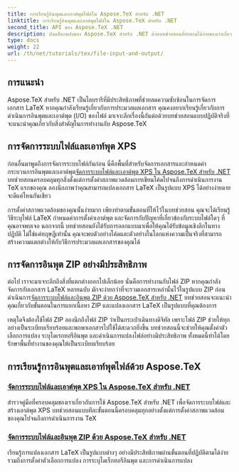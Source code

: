 ```yaml
---
title: การเรียนรู้อินพุตและเอาต์พุตไฟล์ใน Aspose.TeX สำหรับ .NET
linktitle: การเรียนรู้อินพุตและเอาต์พุตไฟล์ใน Aspose.TeX สำหรับ .NET
second_title: API ของ Aspose.TeX .NET
description: ปลดล็อกพลังของ Aspose.TeX สำหรับ .NET ด้วยบทช่วยสอนที่ทำตามได้ง่ายของเราเกี่ยวกับการอินพุต/เอาต์พุตไฟล์และการสร้าง XPS เพื่อการประมวลผลเอกสารที่ราบรื่น
type: docs
weight: 22
url: /th/net/tutorials/tex/file-input-and-output/
---
```

## การแนะนำ

Aspose.TeX สำหรับ .NET เป็นไลบรารีที่มีประสิทธิภาพที่ช่วยลดความซับซ้อนในการจัดการเอกสาร LaTeX หากคุณกำลังเรียนรู้เกี่ยวกับการประมวลผลเอกสาร คุณคงอยากเรียนรู้เกี่ยวกับการดำเนินการอินพุตและเอาต์พุต (I/O) ของไฟล์ มาเจาะลึกเรื่องนี้กันต่อด้วยบทช่วยสอนแบบปฏิบัติจริงที่จะแนะนำคุณเกี่ยวกับสิ่งสำคัญในการทำงานกับ Aspose.TeX

## การจัดการระบบไฟล์และเอาท์พุต XPS

ก่อนอื่นมาพูดถึงการจัดการระบบไฟล์กันก่อน นี่คือพื้นที่สำหรับจัดการเอกสารและกำหนดค่ากระบวนการอินพุตและเอาต์พุต[จัดการระบบไฟล์และเอาต์พุต XPS ใน Aspose.TeX สำหรับ .NET](./handle-filesystem-and-xps-output/) บทช่วยสอนครอบคลุมทุกสิ่งตั้งแต่การตั้งค่าสภาพแวดล้อมการเขียนโค้ดไปจนถึงการดำเนินการงาน TeX แรกของคุณ ลองนึกภาพว่าคุณสามารถแปลงเอกสาร LaTeX เป็นรูปแบบ XPS ได้อย่างง่ายดาย จะดีแค่ไหนกันเชียว 

การตั้งค่าสภาพแวดล้อมของคุณนั้นง่ายมาก เพียงทำตามขั้นตอนที่ให้ไว้ในบทช่วยสอน คุณจะได้เรียนรู้วิธีระบุไฟล์ LaTeX กำหนดค่าการตั้งค่าเอาต์พุต และจัดการกับปัญหาที่เกี่ยวข้องกับระบบไฟล์ใดๆ ที่คุณอาจพบเจอ นอกจากนี้ บทช่วยสอนยังได้รับการออกแบบมาเพื่อให้คุณได้รับข้อมูลเชิงลึกในทางปฏิบัติ ไม่ใช่แค่ทฤษฎีเท่านั้น คุณจะพบตัวอย่างโค้ดและตัวอย่างในโลกแห่งความเป็นจริงที่สามารถสร้างความแตกต่างให้กับวิธีการประมวลผลเอกสารของคุณได้

## การจัดการอินพุต ZIP อย่างมีประสิทธิภาพ

ต่อไป เราจะมาเจาะลึกถึงสิ่งที่แตกต่างออกไปเล็กน้อย นั่นคือการทำงานกับไฟล์ ZIP หากคุณกำลังจัดการกับเอกสาร LaTeX หลายฉบับ มักจะง่ายกว่าที่จะรวมเอกสารเหล่านั้นไว้ในรูปแบบ ZIP ก่อนดำเนินการ[จัดการระบบไฟล์และอินพุต ZIP ด้วย Aspose.TeX สำหรับ .NET](./handle-filesystem-and-zip-inputs/) บทช่วยสอนจะแนะนำคุณเกี่ยวกับขั้นตอนในการแยกเนื้อหา ZIP และแปลงเอกสาร LaTeX เป็นรูปแบบที่คุณต้องการ

เหตุใดจึงต้องใช้ไฟล์ ZIP ลองนึกถึงไฟล์ ZIP ว่าเป็นกระเป๋าเดินทางดิจิทัล เพราะไฟล์ ZIP ช่วยให้ทุกอย่างเป็นระเบียบเรียบร้อยและพกพาเอกสารไปใช้ได้สะดวกยิ่งขึ้น บทช่วยสอนนี้จะช่วยให้คุณตั้งค่าตัวเลือกการแปลง ระบุไดเรกทอรีอินพุต และดำเนินการแปลงไฟล์อย่างมีประสิทธิภาพ ทั้งหมดนี้ทำได้โดยรักษาพื้นที่ทำงานของคุณให้เป็นระเบียบเรียบร้อย 

## การเรียนรู้การอินพุตและเอาท์พุตไฟล์ด้วย Aspose.TeX
### [จัดการระบบไฟล์และเอาต์พุต XPS ใน Aspose.TeX สำหรับ .NET](./handle-filesystem-and-xps-output/)
สำรวจคู่มือที่ครอบคลุมของเราเกี่ยวกับการใช้ Aspose.TeX สำหรับ .NET เพื่อจัดการระบบไฟล์และสร้างเอาต์พุต XPS บทช่วยสอนแบบทีละขั้นตอนนี้ครอบคลุมทุกอย่างตั้งแต่การตั้งค่าสภาพแวดล้อมของคุณไปจนถึงการดำเนินการงาน TeX
### [จัดการระบบไฟล์และอินพุต ZIP ด้วย Aspose.TeX สำหรับ .NET](./handle-filesystem-and-zip-inputs/)
เรียนรู้การแปลงเอกสาร LaTeX เป็นรูปแบบต่างๆ อย่างมีประสิทธิภาพผ่านขั้นตอนที่ปฏิบัติตามได้ง่าย รวมถึงการตั้งค่าตัวเลือกการแปลง การระบุไดเร็กทอรีอินพุต และการดำเนินการแปลง